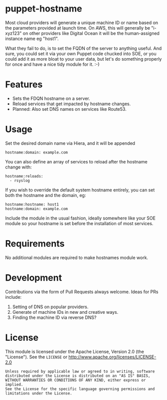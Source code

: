 # puppet-hostname

Most cloud providers will generate a unique machine ID or name based on the
parameters provided at launch time. On AWS, this will generally be "i-xyz123"
on other providers like Digital Ocean it will be the human-assigned instance
name eg "host1".

What they fail to do, is to set the FQDN of the server to anything useful. And
sure, you could set it via your own Puppet code chucked into SOE, or you could
add it as more bloat to your user data, but let's do something properly for
once and have a nice tidy module for it. :-)


# Features

* Sets the FDQN hostname on a server.
* Reload services that get impacted by hostname changes.
* Planned: Also set DNS names on services like Route53.


# Usage

Set the desired domain name via Hiera, and it will be appended

    hostname:domain: example.com

You can also define an array of services to reload after the hostname change
with:

    hostname:reloads:
      - rsyslog

If you wish to override the default system hostname entirely, you can set both
the hostname and the domain, eg:

    hostname:hostname: host1
    hostname:domain: example.com


Include the module in the usual fashion, ideally somewhere like your SOE module
so your hostname is set before the installation of most services.


# Requirements

No additional modules are required to make hostnames module work.


# Development

Contributions via the form of Pull Requests always welcome. Ideas for PRs
include:

1. Setting of DNS on popular providers.
2. Generate of machine IDs in new and creative ways.
3. Finding the machine ID via reverse DNS?


# License

This module is licensed under the Apache License, Version 2.0 (the "License").
See the `LICENSE` or http://www.apache.org/licenses/LICENSE-2.0

    Unless required by applicable law or agreed to in writing, software
    distributed under the License is distributed on an "AS IS" BASIS,
    WITHOUT WARRANTIES OR CONDITIONS OF ANY KIND, either express or implied.
    See the License for the specific language governing permissions and
    limitations under the License.
